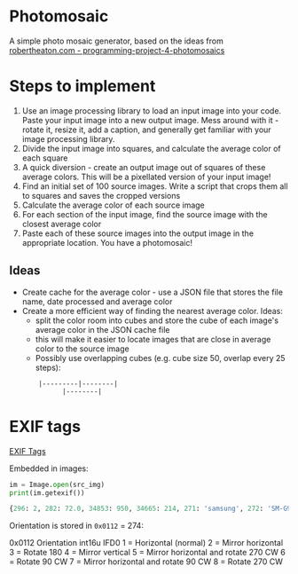 # Photomosaic

A simple photo mosaic generator, based on the ideas from [robertheaton.com - programming-project-4-photomosaics](https://robertheaton.com/2018/11/03/programming-project-4-photomosaics/)

# Steps to implement

1. Use an image processing library to load an input image into your code. Paste your input image into a new output image. Mess around with it - rotate it, resize it, add a caption, and generally get familiar with your image processing library.
2. Divide the input image into squares, and calculate the average color of each square
3. A quick diversion - create an output image out of squares of these average colors. This will be a pixellated version of your input image!
4. Find an initial set of 100 source images. Write a script that crops them all to squares and saves the cropped versions
5. Calculate the average color of each source image
6. For each section of the input image, find the source image with the closest average color
7. Paste each of these source images into the output image in the appropriate location. You have a photomosaic!

## Ideas

-   Create cache for the average color - use a JSON file that stores the file name, date processed and average color
-   Create a more efficient way of finding the nearest average color. Ideas:
    -   split the color room into cubes and store the cube of each image's average color in the JSON cache file
    -   this will make it easier to locate images that are close in average color to the source image
    -   Possibly use overlapping cubes (e.g. cube size 50, overlap every 25 steps):
    ```
        |---------|--------|
              |--------|
    ```

# EXIF tags

[EXIF Tags](https://exiftool.org/TagNames/EXIF.html)

Embedded in images:

```python
im = Image.open(src_img)
print(im.getexif())

{296: 2, 282: 72.0, 34853: 950, 34665: 214, 271: 'samsung', 272: 'SM-G950F', 305: 'G950FXXU5DSFB', 274: 6, 306: '2019:09:07 16:17:11', 531: 1, 283: 72.0}
```

Orientation is stored in `0x0112` = 274:

0x0112 Orientation int16u IFD0
1 = Horizontal (normal)
2 = Mirror horizontal
3 = Rotate 180
4 = Mirror vertical
5 = Mirror horizontal and rotate 270 CW
6 = Rotate 90 CW
7 = Mirror horizontal and rotate 90 CW
8 = Rotate 270 CW
